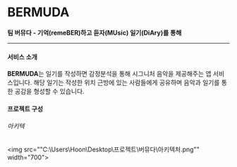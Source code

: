 # BERMUDA
**팀 버뮤다 - 기억(remeBER)하고 듣자(MUsic) 일기(DiAry)를 통해**

---
#### 서비스 소개
**BERMUDA**는 일기를 작성하면 감정분석을 통해 시그니처 음악을 제공해주는 앱 서비스입니다. 해당 일기는 작성한 위치 근방에 있는 사람들에게 공유하며 음악과 일기를 통한 공감을 형성할 수 있습니다. 

#### 프로젝트 구성

###### 아키텍
<img src=""C:\Users\Hoon\Desktop\프로젝트\버뮤다\아키텍처.png"" width="700">
